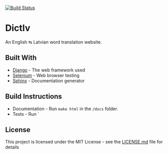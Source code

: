[![Build Status](https://travis-ci.org/nobism/dictlv.svg?branch=master)](https://travis-ci.org/nobism/dictlv)

# Dictlv
An English ⇆ Latvian word translation website.

## Built With

* [Django](https://www.djangoproject.com/) - The web framework used
* [Selenium](http://www.seleniumhq.org/) - Web browser testing
* [Sphinx](http://www.sphinx-doc.org/en/stable/) - Documentation generator

## Build Instructions 
* Documentation - Run `make html` in the `/docs`
 folder.
* Tests - Run `

## License

This project is licensed under the MIT License - see the [LICENSE.md](LICENSE.md) file for details
